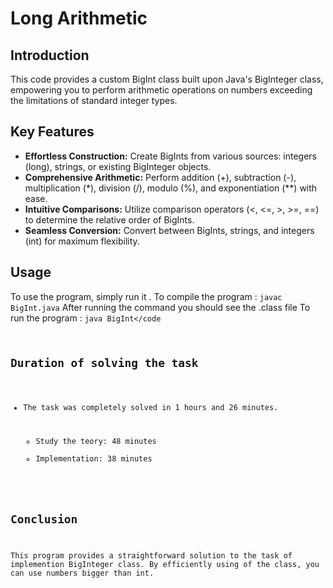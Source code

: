 # Long Arithmetic

## Introduction
<p>
This code provides a custom BigInt class built upon Java's BigInteger class, empowering you to perform arithmetic operations on numbers exceeding the limitations of standard integer types.
</p>

## Key Features
- **Effortless Construction:**
Create BigInts from various sources: integers (long), strings, or existing BigInteger objects.
- **Comprehensive Arithmetic:**
Perform addition (+), subtraction (-), multiplication (*), division (/), modulo (%), and exponentiation (**) with ease.
- **Intuitive Comparisons:**
Utilize comparison operators (<, <=, >, >=, ==) to determine the relative order of BigInts.
- **Seamless Conversion:**
Convert between BigInts, strings, and integers (int) for maximum flexibility.

## Usage
To use the program, simply run it .
To compile the program : <code>javac BigInt.java</code>
After running the command you should see the .class file
To run the program : <code>java BigInt</code

## Duration of solving the task
- The task was completely solved in 1 hours and 26 minutes. </p>
    - Study the teory: 48 minutes
    - Implementation: 38 minutes

## Conclusion
This program provides a straightforward solution to the task of implemention BigInteger class. By efficiently using of the class, you can use numbers bigger than int.